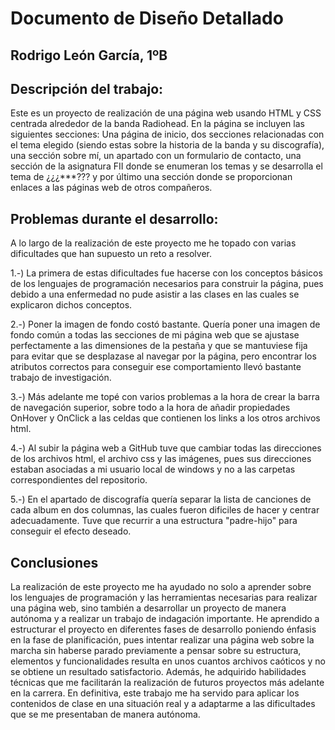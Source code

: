 # Documento de Diseño Detallado
## Rodrigo León García, 1ºB

## Descripción del trabajo:
Este es un proyecto de realización de una página web usando HTML y CSS centrada alrededor de la banda Radiohead. En la página se incluyen las siguientes secciones: Una página de inicio, dos secciones relacionadas con el tema elegido (siendo estas sobre la historia de la banda y su discografía), una sección sobre mí, un apartado con un formulario de contacto, una sección de la asignatura FII donde se enumeran los temas y se desarrolla el tema de ¿¿¿***??? y por último una sección donde se proporcionan enlaces a las páginas web de otros compañeros.

## Problemas durante el desarrollo:
A lo largo de la realización de este proyecto me he topado con varias dificultades que han supuesto un reto a resolver. 

1.-) La primera de estas dificultades fue hacerse con los conceptos básicos de los lenguajes de programación necesarios para construir la página, pues debido a una enfermedad no pude asistir a las clases en las cuales se explicaron dichos conceptos.

2.-) Poner la imagen de fondo costó bastante. Quería poner una imagen de fondo común a todas las secciones de mi página web que se ajustase perfectamente a las dimensiones de la pestaña y que se mantuviese fija para evitar que se desplazase al navegar por la página, pero encontrar los atributos correctos para conseguir ese comportamiento llevó bastante trabajo de investigación.

3.-) Más adelante me topé con varios problemas a la hora de crear la barra de navegación superior, sobre todo a la hora de añadir propiedades OnHover y OnClick a las celdas que contienen los links a los otros archivos html.

4.-) Al subir la página web a GitHub tuve que cambiar todas las direcciones de los archivos html, el archivo css y las imágenes, pues sus direcciones estaban asociadas a mi usuario local de windows y no a las carpetas correspondientes del repositorio.

5.-) En el apartado de discografía quería separar la lista de canciones de cada album en dos columnas, las cuales fueron dificiles de hacer y centrar adecuadamente. Tuve que recurrir a una estructura "padre-hijo" para conseguir el efecto deseado.

## Conclusiones
La realización de este proyecto me ha ayudado no solo a aprender sobre los lenguajes de programación y las herramientas necesarias para realizar una página web, sino también a desarrollar un proyecto de manera autónoma y a realizar un trabajo de indagación importante. He aprendido a estructurar el proyecto en diferentes fases de desarrollo poniendo énfasis en la fase de planificación, pues intentar realizar una página web sobre la marcha sin haberse parado previamente a pensar sobre su estructura, elementos y funcionalidades resulta en unos cuantos archivos caóticos y no se obtiene un resultado satisfactorio. Además, he adquirido habilidades técnicas que me facilitarán la realización de futuros proyectos más adelante en la carrera. En definitiva, este trabajo me ha servido para aplicar los contenidos de clase en una situación real y a adaptarme a las dificultades que se me presentaban de manera autónoma.
